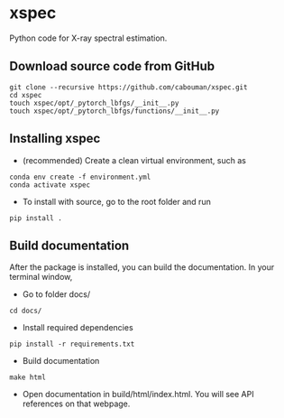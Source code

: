 # xspec

Python code for X-ray spectral estimation.

## Download source code from GitHub

```
git clone --recursive https://github.com/cabouman/xspec.git
cd xspec
touch xspec/opt/_pytorch_lbfgs/__init__.py
touch xspec/opt/_pytorch_lbfgs/functions/__init__.py
```

## Installing xspec

- (recommended) Create a clean virtual environment, such as

```
conda env create -f environment.yml
conda activate xspec
```

- To install with source, go to the root folder and run

```
pip install .
```



## Build documentation
After the package is installed, you can build the documentation.
In your terminal window, 
- Go to folder docs/
```
cd docs/
```
- Install required dependencies
```
pip install -r requirements.txt
```
- Build documentation
```
make html
```
- Open documentation in build/html/index.html. You will see API references on that webpage.


